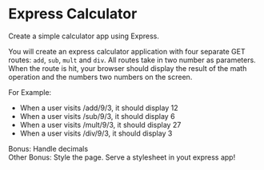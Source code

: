 # Express Calculator

Create a simple calculator app using Express.

You will create an express calculator application with four separate GET routes: `add`, `sub`, `mult` and `div`. All routes take in two number as parameters. When the route is hit, your browser should display the result of the math operation and the numbers two numbers on the screen. 

For Example:

- When a user visits /add/9/3, it should display 12
- When a user visits /sub/9/3, it should display 6
- When a user visits /mult/9/3, it should display 27
- When a user visits /div/9/3, it should display 3


Bonus: Handle decimals  
Other Bonus: Style the page. Serve a stylesheet in yout express app!  